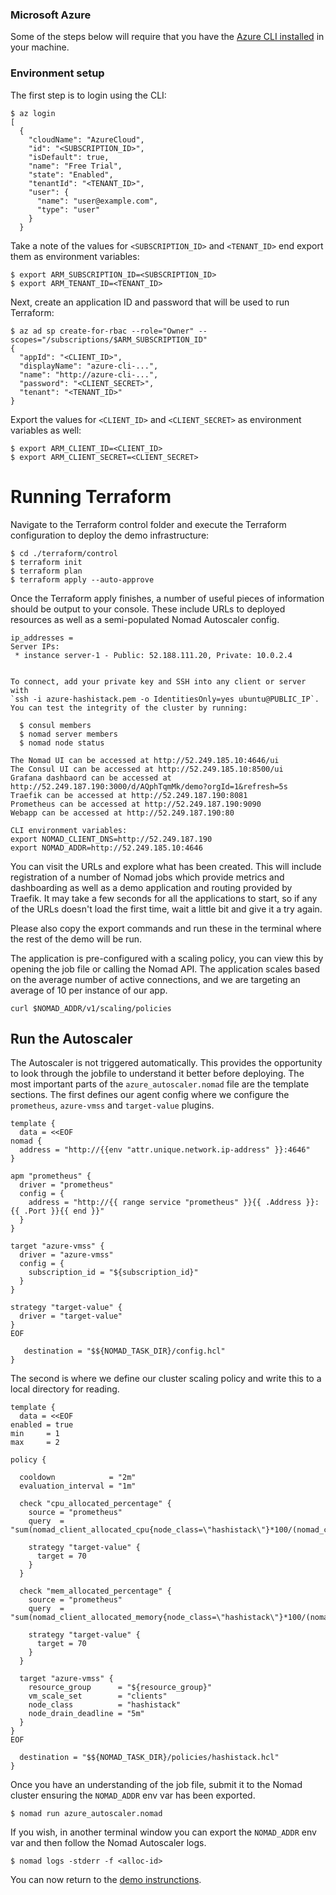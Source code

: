 ### Microsoft Azure
Some of the steps below will require that you have the
[Azure CLI installed](https://docs.microsoft.com/en-us/cli/azure/install-azure-cli)
in your machine.

### Environment setup
The first step is to login using the CLI:

```shellsession
$ az login
[
  {
    "cloudName": "AzureCloud",
    "id": "<SUBSCRIPTION_ID>",
    "isDefault": true,
    "name": "Free Trial",
    "state": "Enabled",
    "tenantId": "<TENANT_ID>",
    "user": {
      "name": "user@example.com",
      "type": "user"
    }
  }
```

Take a note of the values for `<SUBSCRIPTION_ID>` and `<TENANT_ID>` end export
them as environment variables:

```shellsession
$ export ARM_SUBSCRIPTION_ID=<SUBSCRIPTION_ID>
$ export ARM_TENANT_ID=<TENANT_ID>
```

Next, create an application ID and password that will be used to run Terraform:

```shellsession
$ az ad sp create-for-rbac --role="Owner" --scopes="/subscriptions/$ARM_SUBSCRIPTION_ID"
{
  "appId": "<CLIENT_ID>",
  "displayName": "azure-cli-...",
  "name": "http://azure-cli-...",
  "password": "<CLIENT_SECRET>",
  "tenant": "<TENANT_ID>"
}
```

Export the values for `<CLIENT_ID>` and `<CLIENT_SECRET>` as environment
variables as well:

```shellsession
$ export ARM_CLIENT_ID=<CLIENT_ID>
$ export ARM_CLIENT_SECRET=<CLIENT_SECRET>
```

# Running Terraform
Navigate to the Terraform control folder and execute the Terraform
configuration to deploy the demo infrastructure:

```shellsession
$ cd ./terraform/control
$ terraform init
$ terraform plan
$ terraform apply --auto-approve
```

Once the Terraform apply finishes, a number of useful pieces of information
should be output to your console. These include URLs to deployed resources as
well as a semi-populated Nomad Autoscaler config.

```
ip_addresses =
Server IPs:
 * instance server-1 - Public: 52.188.111.20, Private: 10.0.2.4


To connect, add your private key and SSH into any client or server with
`ssh -i azure-hashistack.pem -o IdentitiesOnly=yes ubuntu@PUBLIC_IP`.
You can test the integrity of the cluster by running:

  $ consul members
  $ nomad server members
  $ nomad node status

The Nomad UI can be accessed at http://52.249.185.10:4646/ui
The Consul UI can be accessed at http://52.249.185.10:8500/ui
Grafana dashbaord can be accessed at http://52.249.187.190:3000/d/AQphTqmMk/demo?orgId=1&refresh=5s
Traefik can be accessed at http://52.249.187.190:8081
Prometheus can be accessed at http://52.249.187.190:9090
Webapp can be accessed at http://52.249.187.190:80

CLI environment variables:
export NOMAD_CLIENT_DNS=http://52.249.187.190
export NOMAD_ADDR=http://52.249.185.10:4646
```

You can visit the URLs and explore what has been created. This will include
registration of a number of Nomad jobs which provide metrics and dashboarding
as well as a demo application and routing provided by Traefik. It may take a
few seconds for all the applications to start, so if any of the URLs doesn't
load the first time, wait a little bit and give it a try again.

Please also copy the export commands and run these in the terminal where the
rest of the demo will be run.

The application is pre-configured with a scaling policy, you can view this by
opening the job file or calling the Nomad API. The application scales based on
the average number of active connections, and we are targeting an average of 10
per instance of our app.
```
curl $NOMAD_ADDR/v1/scaling/policies
```

## Run the Autoscaler
The Autoscaler is not triggered automatically. This provides the opportunity to
look through the jobfile to understand it better before deploying. The most
important parts of the `azure_autoscaler.nomad` file are the template sections.
The first defines our agent config where we configure the `prometheus`,
`azure-vmss` and `target-value` plugins.

```hcl
template {
  data = <<EOF
nomad {
  address = "http://{{env "attr.unique.network.ip-address" }}:4646"
}

apm "prometheus" {
  driver = "prometheus"
  config = {
    address = "http://{{ range service "prometheus" }}{{ .Address }}:{{ .Port }}{{ end }}"
  }
}

target "azure-vmss" {
  driver = "azure-vmss"
  config = {
    subscription_id = "${subscription_id}"
  }
}

strategy "target-value" {
  driver = "target-value"
}
EOF

   destination = "$${NOMAD_TASK_DIR}/config.hcl"
}
```

The second is where we define our cluster scaling policy and write this to a
local directory for reading.

```hcl
template {
  data = <<EOF
enabled = true
min     = 1
max     = 2

policy {

  cooldown            = "2m"
  evaluation_interval = "1m"

  check "cpu_allocated_percentage" {
    source = "prometheus"
    query  = "sum(nomad_client_allocated_cpu{node_class=\"hashistack\"}*100/(nomad_client_unallocated_cpu{node_class=\"hashistack\"}+nomad_client_allocated_cpu{node_class=\"hashistack\"}))/count(nomad_client_allocated_cpu{node_class=\"hashistack\"})"

    strategy "target-value" {
      target = 70
    }
  }

  check "mem_allocated_percentage" {
    source = "prometheus"
    query  = "sum(nomad_client_allocated_memory{node_class=\"hashistack\"}*100/(nomad_client_unallocated_memory{node_class=\"hashistack\"}+nomad_client_allocated_memory{node_class=\"hashistack\"}))/count(nomad_client_allocated_memory{node_class=\"hashistack\"})"

    strategy "target-value" {
      target = 70
    }
  }

  target "azure-vmss" {
    resource_group      = "${resource_group}"
    vm_scale_set        = "clients"
    node_class          = "hashistack"
    node_drain_deadline = "5m"
  }
}
EOF

  destination = "$${NOMAD_TASK_DIR}/policies/hashistack.hcl"
}
```

Once you have an understanding of the job file, submit it to the Nomad cluster
ensuring the `NOMAD_ADDR` env var has been exported.

```shellsession
$ nomad run azure_autoscaler.nomad
```

If you wish, in another terminal window you can export the `NOMAD_ADDR` env var
and then follow the Nomad Autoscaler logs.

```
$ nomad logs -stderr -f <alloc-id>
```

You can now return to the [demo instrunctions](../README.md#the-demo).
